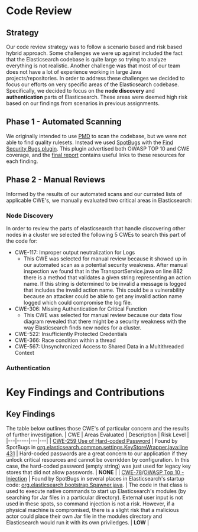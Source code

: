 # Code Review
## Strategy
Our code review strategy was to follow a scenario based and risk based hybrid approach. Some challenges we were up against included the fact that the Elasticsearch codebase is quite large so trying to analyze everything is not realistic. Another challenge was that most of our team does not have a lot of experience working in large Java projects/repositories. In order to address these challenges we decided to focus our efforts on very specific areas of the Elasticsearch codebase. Specifically, we decided to focus on the **node discovery** and **authentication** parts of Elasticsearch. These areas were deemed high risk based on our findings from scenarios in previous assignments.

## Phase 1 - Automated Scanning
We originally intended to use [PMD](https://pmd.github.io) to scan the codebase, but we were not able to find quality rulesets. Instead we used [SpotBugs](https://spotbugs.github.io/) with the [Find Security Bugs plugin](https://find-sec-bugs.github.io). This plugin advertised both OWASP TOP 10 and CWE coverage, and the [final report](SpotBugsReport.html) contains useful links to these resources for each finding.
 
## Phase 2 - Manual Reviews
Informed by the results of our automated scans and our currated lists of applicable CWE's, we manually evaluated two critical areas in Elasticsearch:

### Node Discovery
In order to review the parts of elasticsearch that handle discovering other nodes in a cluster we selected the following 5 CWEs to search this part of the code for:
- CWE-117: Improper output neutralization for Logs
   - This CWE was selected for manual review because it showed up in our automated scan as a potential security weakness. After manual inspection we found that in the TransportService.java on line 882 there is a method that validates a given string representing an action name. If this string is determined to be invalid a message is logged that includes the invalid action name. This could be a vulnerability because an attacker could be able to get any invalid action name logged which could compromise the log file.
- CWE-306: Missing Authentication for Critical Function
   - This CWE was selected for manual review because our data flow diagram revealed that there might be a security weakness with the way Elasticsearch finds new nodes for a cluster.
- CWE-522: Insufficiently Protected Credentials
- CWE-366: Race condition within a thread
- CWE-567: Unsynchronized Access to Shared Data in a Multithreaded Context

### Authentication

# Key Findings and Contributions
## Key Findings
The table below outlines those CWE's of particular concern and the results of further investigation.
| CWE | Areas Evaluated | Description | Risk Level |
|---|-----|---|---|
| [CWE-259 Use of Hard-coded Password](https://cwe.mitre.org/data/definitions/259.html) | Found by SpotBugs in [org.elasticsearch.common.settings.KeyStoreWrapper.java:line 431](https://github.com/elastic/elasticsearch/blob/e7d06843f9cce7ea3f3e22606cf1dc196658f801/server/src/main/java/org/elasticsearch/common/settings/KeyStoreWrapper.java#L431) | Hard-coded passwords are a great concern to our application if they unlock critical resources and cannot be overridden by configuration. In this case, the hard-coded password (empty string) was just used for legacy key stores that did not allow passwords. | **NONE** |
| [CWE-78](https://cwe.mitre.org/data/definitions/78.html)/[OWASP Top 10 - Injection](https://owasp.org/www-project-top-ten/2017/A1_2017-Injection) | Found by SpotBugs in several places in Elasticsearch's startup code: [org.elasticsearch.bootstrap.Spawner.java](https://github.com/elastic/elasticsearch/blob/842e94a4e0a97f6678dab23c1d1aa590dd997360/server/src/main/java/org/elasticsearch/bootstrap/Spawner.java). | The code in that class is used to execute native commands to start up Elasticsearch's modules (by searching for Jar files in a particular directory). External user input is not used in these spots, so command injection is not a risk. However, if a physical machine is compromised, there is a slight risk that a malicious actor could place their own Jar file in the modules directory and Elasticsearch would run it with its own priviledges. | **LOW** |